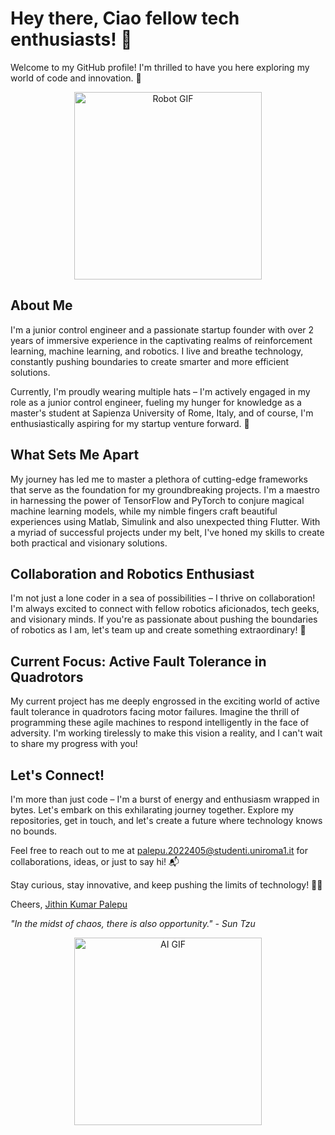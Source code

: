 # Hey there, Ciao fellow tech enthusiasts! 👋

Welcome to my GitHub profile! I'm thrilled to have you here exploring my world of code and innovation. 🚀


<div align="center">
 <img src="https://media.giphy.com/media/5k5vZwRFZR5aZeniqb/giphy.gif" alt="Robot GIF" width="300"/>
 </div>

## About Me

I'm a junior control engineer and a passionate startup founder with over 2 years of immersive experience in the captivating realms of reinforcement learning, machine learning, and robotics. I live and breathe technology, constantly pushing boundaries to create smarter and more efficient solutions.

Currently, I'm proudly wearing multiple hats – I'm actively engaged in my role as a junior control engineer, fueling my hunger for knowledge as a master's student at Sapienza University of Rome, Italy, and of course, I'm enthusiastically aspiring for my startup venture forward. 🌟

## What Sets Me Apart

My journey has led me to master a plethora of cutting-edge frameworks that serve as the foundation for my groundbreaking projects. I'm a maestro in harnessing the power of TensorFlow and PyTorch to conjure magical machine learning models, while my nimble fingers craft beautiful experiences using Matlab, Simulink and also unexpected thing Flutter. With a myriad of successful projects under my belt, I've honed my skills to create both practical and visionary solutions.

## Collaboration and Robotics Enthusiast

I'm not just a lone coder in a sea of possibilities – I thrive on collaboration! I'm always excited to connect with fellow robotics aficionados, tech geeks, and visionary minds. If you're as passionate about pushing the boundaries of robotics as I am, let's team up and create something extraordinary! 🤝

## Current Focus: Active Fault Tolerance in Quadrotors

My current project has me deeply engrossed in the exciting world of active fault tolerance in quadrotors facing motor failures. Imagine the thrill of programming these agile machines to respond intelligently in the face of adversity. I'm working tirelessly to make this vision a reality, and I can't wait to share my progress with you!

## Let's Connect!

I'm more than just code – I'm a burst of energy and enthusiasm wrapped in bytes. Let's embark on this exhilarating journey together. Explore my repositories, get in touch, and let's create a future where technology knows no bounds.

Feel free to reach out to me at [palepu.2022405@studenti.uniroma1.it](mailto:palepu.2022405@studenti.uniroma1.it) for collaborations, ideas, or just to say hi! 📬

Stay curious, stay innovative, and keep pushing the limits of technology! 🚀🤖

Cheers,
[Jithin Kumar Palepu](https://jpalepu.netlify.app)

_"In the midst of chaos, there is also opportunity." - Sun Tzu_

<div align="center">
  <img src="https://cdn.dribbble.com/users/2290757/screenshots/6044806/media/775e3a021ed6df04ab08170a46a4398f.gif" alt="AI GIF" width="300"/>
</div>

